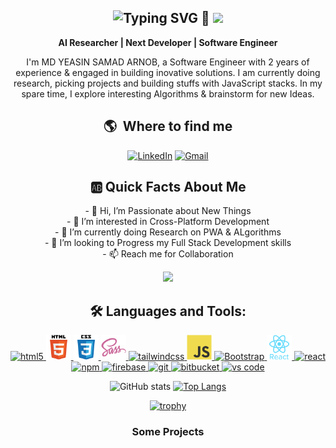 
<!-- <img src="banner.gif" alt="banner"/> -->

<div align="center">

## ![Typing SVG](https://readme-typing-svg.herokuapp.com?multiline=true&lines=Hi!+I+am+MD+YEASIN+SAMAD+ARNOB+!;AI+Researcher+%7C++Software+Engineer) 🧡 <img src="https://raw.githubusercontent.com/aemmadi/aemmadi/master/wave.gif" width="30px">

**AI Researcher | Next Developer | Software Engineer**

I'm MD YEASIN SAMAD ARNOB, a Software Engineer with 2 years of experience & engaged in building inovative solutions. I am currently doing research, picking projects and building stuffs with JavaScript stacks. In my spare time, I explore interesting Algorithms & brainstorm for new Ideas.
 
 <h2>🌎 &nbsp;Where to find me</h2>
<p>
  <a href="https://www.linkedin.com/in/md-yeasin-samad-arnob-172720175/" target="_blank"><img alt="LinkedIn" src="https://img.shields.io/badge/-Linkedin-%230077B5.svg?&style=for-the-badge&logo=linkedin&logoColor=white" /></a>
<!--    <a href="https://twitter.com/curpra_code" target="_blank"><img alt="Twitter" src="https://img.shields.io/badge/-Twitter-1DA1F2?style=for-the-badge&logo=Twitter&logoColor=white" /></a> -->
  <a href="mailto:yeasinsamadarnob@gmail.com" target="_blank"><img alt="Gmail" src="https://img.shields.io/badge/-Gmail-EA4335?style=for-the-badge&logo=gmail&logoColor=white" /></a>
<!--   <a href="https://www.instagram.com/curpra_code/" target="_blank"><img alt="Instagram" src="https://img.shields.io/badge/-Instagram-E4405F?style=for-the-badge&logo=instagram&logoColor=white" /></a> -->
</p>

 <h2>🆎 Quick Facts About Me</h2>
 <p>
- 👋 Hi, I’m Passionate about New Things <br>
- 👀 I’m interested in Cross-Platform Development<br>
- 🌱 I’m currently doing Research on PWA & ALgorithms<br>
- 💞️ I’m looking to Progress my Full Stack Development skills<br>
- 📫 Reach me for Collaboration

  </p>

![](https://visitor-badge.laobi.icu/badge?page_id=19smabtahinoor.19smabtahinoor)

<!-- <h3 align="left">Connect with me:</h3>
<p align="left">
<a href="https://twitter.com/smabtahinoor" target="blank"><img align="center" src="https://cdn.jsdelivr.net/npm/simple-icons@3.0.1/icons/twitter.svg" alt="smabtahinoor" height="30" width="40" /></a>
<a href="https://linkedin.com/in/smabtahinoor" target="blank"><img align="center" src="https://cdn.jsdelivr.net/npm/simple-icons@3.0.1/icons/linkedin.svg" alt="smabtahinoor" height="30" width="40" /></a>
<a href="https://fb.com/abtahinoorsm" target="blank"><img align="center" src="https://cdn.jsdelivr.net/npm/simple-icons@3.0.1/icons/facebook.svg" alt="abtahinoorsm" height="30" width="40" /></a>
<a href="https://instagram.com/smabtahinoor" target="blank"><img align="center" src="https://cdn.jsdelivr.net/npm/simple-icons@3.0.1/icons/instagram.svg" alt="smabtahinoor" height="30" width="40" /></a>
</p>  -->

<h2 align="center">🛠 Languages and Tools:</h2>
<p align="center"> <a href="https://nextjs.org/" target="_blank"> <img src="https://cdn.worldvectorlogo.com/logos/next-js.svg" alt="html5" width="40" height="40"/> </a><a href="https://www.w3.org/html/" target="_blank"> <img src="https://raw.githubusercontent.com/devicons/devicon/master/icons/html5/html5-original-wordmark.svg" alt="html5" width="40" height="40"/> </a> <a href="https://www.w3schools.com/css/" target="_blank"> <img src="https://raw.githubusercontent.com/devicons/devicon/master/icons/css3/css3-original-wordmark.svg" alt="css3" width="40" height="40"/> </a> <a href="https://sass-lang.com" target="_blank"> <img src="https://raw.githubusercontent.com/devicons/devicon/master/icons/sass/sass-original.svg" alt="sass" width="40" height="40"/> </a> <a href="https://tailwindcss.com" target="_blank"> <img src="https://tailwindcss.com/_next/static/media/tailwindcss-mark.cb8046c163f77190406dfbf4dec89848.svg" alt="tailwindcss" width="40" height="40"/> </a><a href="https://developer.mozilla.org/en-US/docs/Web/JavaScript" target="_blank"> <img src="https://raw.githubusercontent.com/devicons/devicon/master/icons/javascript/javascript-original.svg" alt="javascript" width="40" height="40"/> </a><a href="https://getbootstrap.com" target="_blank"> <img src="https://img.icons8.com/color/2x/bootstrap.png" alt="Bootstrap" width="40" height="40"/> </a><a href="https://reactjs.org/" target="_blank"> <img src="https://raw.githubusercontent.com/devicons/devicon/master/icons/react/react-original-wordmark.svg" alt="react" width="40" height="40"/> </a> <a href="https://material-ui.com/" target="_blank"> <img src="https://material-ui.com/static/logo_raw.svg" alt="react" width="40" height="40"/> </a><a href="https://npmjs.com/" target="_blank"> <img src="https://img.icons8.com/color/2x/npm.png" alt="npm" width="40" height="40"/> </a><a href="https://firebase.google.com/" target="_blank"> <img src="https://www.vectorlogo.zone/logos/firebase/firebase-icon.svg" alt="firebase" width="40" height="40"/> </a>  <a href="" target="_blank"> <img src="https://cdn.worldvectorlogo.com/logos/git-icon.svg" alt="git" width="40" height="40"/> </a> <a href="" target="_blank"> <img src="https://cdn.worldvectorlogo.com/logos/bitbucket-icon.svg" alt="bitbucket" width="40" height="40"/> </a> <a href="" target="_blank"> <img src="https://cdn.worldvectorlogo.com/logos/visual-studio-code-1.svg" alt="vs code" width="40" height="40"/> </a></p>
 
![GitHub stats](https://github-readme-stats.vercel.app/api?username=MdYeasinSamadArnob&show_icons=true&theme=dark)   [![Top Langs](https://github-readme-stats.vercel.app/api/top-langs/?username=MdYeasinSamadArnob&theme=dark&hide=css,html)](https://github.com/MdYeasinSamadArnob/github-readme-stats)

[![trophy](https://github-profile-trophy.vercel.app/?username=MdYeasinSamadArnob&theme=onedark)](https://github.com/MdYeasinSamadArnob/github-profile-trophy)

### Some Projects

<!-- [![Readme Card](https://github-readme-stats.vercel.app/api/pin/?username=19smabtahinoor&repo=Amazon-Clone-ReactJS&theme=dark)](https://github.com/19smabtahinoor/Amazon-Clone-ReactJS)   [![Readme Card](https://github-readme-stats.vercel.app/api/pin/?username=19smabtahinoor&repo=Programming-Hero-Clone-reactjs&theme=dark)](https://github.com/19smabtahinoor/Programming-Hero-Clone-reactjs)    [![Readme Card](https://github-readme-stats.vercel.app/api/pin/?username=19smabtahinoor&repo=Weather-App-React&theme=dark)](https://github.com/19smabtahinoor/Weather-App-React)    [![Readme Card](https://github-readme-stats.vercel.app/api/pin/?username=19smabtahinoor&repo=Markdown-Editor-React&theme=dark)](https://github.com/19smabtahinoor/Markdown-Editor-React)    [![Readme Card](https://github-readme-stats.vercel.app/api/pin/?username=19smabtahinoor&repo=CortexLink-School-Website-React&theme=dark)](https://github.com/19smabtahinoor/CortexLink-School-Website-React)   [![Readme Card](https://github-readme-stats.vercel.app/api/pin/?username=19smabtahinoor&repo=Jamrock-taxi-react&theme=dark)](https://github.com/19smabtahinoor/Jamrock-taxi-react) -->
